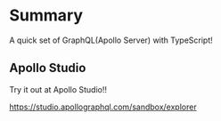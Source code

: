 # Summary

A quick set of GraphQL(Apollo Server) with TypeScript!

## Apollo Studio

Try it out at Apollo Studio!!

https://studio.apollographql.com/sandbox/explorer
